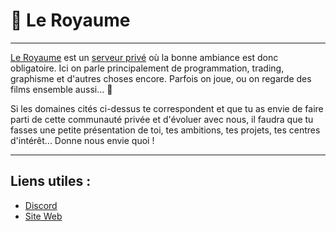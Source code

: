 # 👑 Le Royaume
---
[Le Royaume](https://royaume.world/) est un [serveur privé](https://discord.gg/u27fTJnZhq) où la bonne ambiance est donc obligatoire. Ici on parle principalement de programmation, trading, graphisme et d'autres choses encore. Parfois on joue, ou on regarde des films ensemble aussi... 🍿

Si les domaines cités ci-dessus te correspondent et que tu as envie de faire parti de cette communauté privée et d'évoluer avec nous, il faudra que tu fasses une petite présentation de toi, tes ambitions, tes projets, tes centres d'intérêt... Donne nous envie quoi !

---
## Liens utiles :
* [Discord](https://discord.gg/u27fTJnZhq)
* [Site Web](https://royaume.world/)